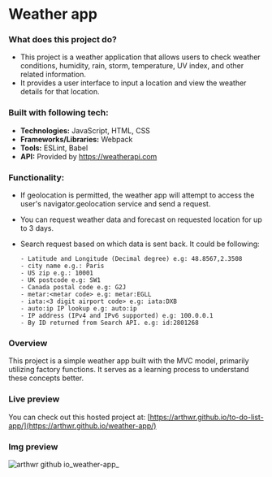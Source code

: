 # Weather app


### What does this project do?
- This project is a weather application that allows users to check weather conditions, humidity, rain, storm, temperature, UV index, and other related information.
- It provides a user interface to input a location and view the weather details for that location.

### Built with following tech:
- **Technologies:** JavaScript, HTML, CSS
- **Frameworks/Libraries:** Webpack
- **Tools:** ESLint, Babel
- **API:** Provided by https://weatherapi.com

### Functionality:
-  If geolocation is permitted, the weather app will attempt to access the user's navigator.geolocation service and send a request.
-  You can request weather data and forecast on requested location for up to 3 days.
-  Search request based on which data is sent back. It could be following:

       - Latitude and Longitude (Decimal degree) e.g: 48.8567,2.3508
       - city name e.g.: Paris
       - US zip e.g.: 10001
       - UK postcode e.g: SW1
       - Canada postal code e.g: G2J
       - metar:<metar code> e.g: metar:EGLL
       - iata:<3 digit airport code> e.g: iata:DXB
       - auto:ip IP lookup e.g: auto:ip
       - IP address (IPv4 and IPv6 supported) e.g: 100.0.0.1
       - By ID returned from Search API. e.g: id:2801268

### Overview
This project is a simple weather app built with the MVC model, primarily utilizing factory functions. It serves as a learning process to understand these concepts better.

### Live preview 
You can check out this hosted project at: [https://arthwr.github.io/to-do-list-app/](https://arthwr.github.io/weather-app/)

### Img preview

![arthwr github io_weather-app_](https://github.com/Arthwr/weather-app/assets/132221421/0a8c5ea1-36ed-4451-b9d2-cc65c4298e76)


